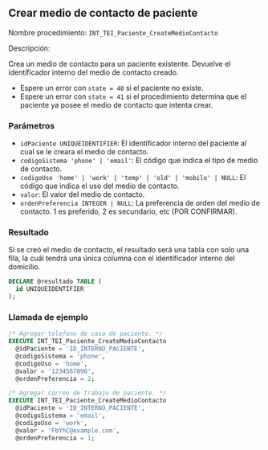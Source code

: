 ## Crear medio de contacto de paciente

Nombre procedimiento: `INT_TEI_Paciente_CreateMedioContacto`

Descripción:

Crea un medio de contacto para un paciente existente. Devuelve el identificador interno del medio de contacto creado.

- Espere un error con `state = 40` si el paciente no existe.
- Espere un error con `state = 41` si el procedimiento determina que el paciente ya posee el medio de contacto que intenta crear.

### Parámetros

- `idPaciente UNIQUEIDENTIFIER`: El identificador interno del paciente al cual se le creara el medio de contacto.
- `codigoSistema 'phone' | 'email'`: El código que indica el tipo de medio de contacto.
- `codigoUso 'home' | 'work' | 'temp' | 'old' | 'mobile' | NULL`: El código que indica el uso del medio de contacto.
- `valor`: El valor del medio de contacto.
- `ordenPreferencia INTEGER | NULL`: La preferencia de orden del medio de contacto. 1 es preferido, 2 es secundario, etc (POR CONFIRMAR).

### Resultado

Si se creó el medio de contacto, el resultado será una tabla con solo una fila, la cuál tendrá una única columna con el identificador interno del domicilio.

```sql
DECLARE @resultado TABLE (
  id UNIQUEIDENTIFIER
);
```

### Llamada de ejemplo

```sql
/* Agregar telefono de casa de paciente. */
EXECUTE INT_TEI_Paciente_CreateMedioContacto
  @idPaciente = 'ID_INTERNO_PACIENTE',
  @codigoSistema = 'phone',
  @codigoUso = 'home',
  @valor = '1234567890',
  @ordenPreferencia = 2;

/* Agregar correo de trabajo de paciente. */
EXECUTE INT_TEI_Paciente_CreateMedioContacto
  @idPaciente = 'ID_INTERNO_PACIENTE',
  @codigoSistema = 'email',
  @codigoUso = 'work',
  @valor = 'FbYhC@example.com',
  @ordenPreferencia = 1;
```

